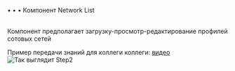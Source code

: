 • • • Компонент Network List <br/><br/>

Компонент предполагает загрузку-просмотр-редактирование профилей сотовых сетей<br/>

Пример передачи знаний для коллеги коллеги: [видео](https://www.youtube.com/watch?v=eBLpuNxcVzE&feature=youtu.be)
<br/>
![Так выглядит Step2](https://user-images.githubusercontent.com/20476754/212621204-1093ce85-aeda-40f9-a1f4-f5d1c5b2e43e.jpg)
